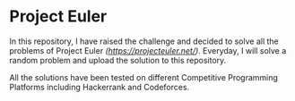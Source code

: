 # Project Euler
In this repository, I have raised the challenge and decided to solve all the problems of Project Euler _(https://projecteuler.net/)_.
Everyday, I will solve a random problem and upload the solution to this repository.

All the solutions have been tested on different Competitive Programming Platforms including Hackerrank and Codeforces.

